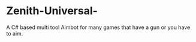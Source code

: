 # Zenith-Universal-
A C# based multi tool Aimbot for many games that have a gun or you have to aim.
